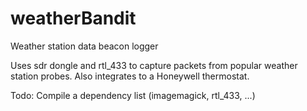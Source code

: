 # weatherBandit
Weather station data beacon logger

Uses sdr dongle and rtl_433 to capture packets from popular weather station probes. Also integrates to a Honeywell thermostat. 

Todo: Compile a dependency list (imagemagick, rtl_433, ...)
